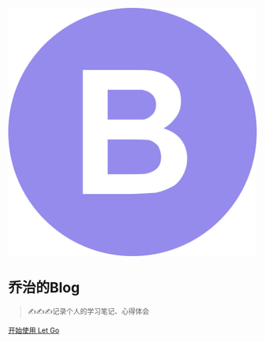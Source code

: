 <!-- _coverpage.md -->

![logo](./_media/blog.svg)
# 乔治的Blog

> ✍️✍️✍️记录个人的学习笔记、心得体会

<!-- ### 简单、轻便 (压缩后 ~21kB)
- 无需生成 html 文件
- 众多主题 -->


[开始使用 Let Go](/README.md)